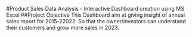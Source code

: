 #Product Sales Data Analysis - Interactive Dashboard creation using MS Excel
##Project Objective
This Dashboard aim at giving insight of annual sales report for 2015-22022. So that the owner/investors  can understand their customers and grow more sales in 2023.
